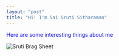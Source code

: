 ```yaml
---
layout: "post"
title: "Hi! I'm Sai Sruti Sitharaman"
---
```

<span style="color:blue">Here are some interesting things about me</span>

![Sruti](/Sruti/docs/assets/sruti.jpg)
Brag Sheet 
